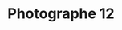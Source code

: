 ---
weight: 1
images:
- /images/photos/20230620 - Sortie Nocturne - Stéphane G. - 0072.jpg
- /images/photos/20230620 - Sortie Nocturne - Stéphane G. - 0073.jpg
title: Photographe 12
tags:
- portrait
- archive
---